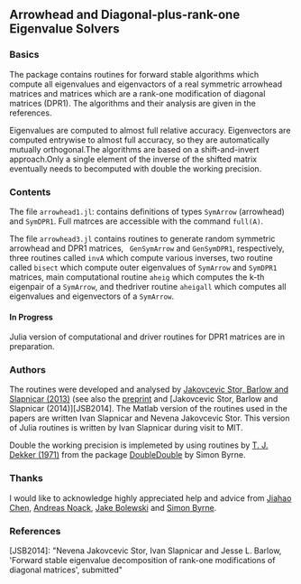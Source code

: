 ## Arrowhead and Diagonal-plus-rank-one Eigenvalue Solvers

### Basics

The package contains routines for forward stable algorithms which compute all eigenvalues and eigenvactors of a real symmetric arrowhead matrices and matrices which are a rank-one modification of diagonal matrices (DPR1). The algorithms and their analysis are given in the references.

Eigenvalues are computed to almost full relative accuracy.  Eigenvectors are computed entrywise to almost full accuracy, so they are automatically mutually orthogonal.The algorithms are based on a shift-and-invert approach.Only a single element of the inverse of the shifted matrix eventually needs to becomputed with double the working precision.


### Contents

The file `arrowhead1.jl`: contains definitions of types `SymArrow` (arrowhead) and `SymDPR1`. Full matrces are accessible with the command `full(A)`.

The file `arrowhead3.jl` contains routines to generate random symmetric arrowhead and DPR1 matrices, ` GenSymArrow` and `GenSymDPR1`, respectively, three routines called `invA` which compute various inverses, two routine called `bisect` which compute outer eigenvalues of `SymArrow` and `SymDPR1` matrices, main computational routine `aheig` which computes the k-th eigenpair of a `SymArrow`, and thedriver routine `aheigall` which computes all eigenvalues and eigenvectors of a `SymArrow`.

#### In Progress

Julia version of computational and driver routines for DPR1 matrices are in preparation.

### Authors

The routines were developed and analysed by [Jakovcevic Stor, Barlow and Slapnicar (2013)][JSB2013] (see also the [preprint][JSB2013a] and [Jakovcevic Stor, Barlow and Slapnicar (2014)][JSB2014]. The Matlab version of the routines used in the papers are written Ivan Slapnicar and Nevena Jakovcevic Stor. This version of Julia routines is written by Ivan Slapnicar during visit to MIT.

Double the working precision is implemeted by using routines by [T. J. Dekker (1971)][dekker1971] from the package [DoubleDouble][byrne2014] by Simon Byrne.

### Thanks

I would like to acknowledge highly appreciated help and advice from [Jiahao Chen][jiahao], [Andreas Noack][andreasnoack], [Jake Bolewski][jakebolewski] and [Simon Byrne][simonbyrne].  


### References

[JSB2013]: http://www.sciencedirect.com/science/article/pii/S0024379513006265 "Nevena Jakovcevic Stor, Ivan Slapnicar and Jesse L. Barlow, 'Accurate eigenvalue decomposition of real symmetric arrowhead matrices and applications', Linear Algebra and its Applications, to appear, DOI: 10.1016/j.laa.2013.10.007"

[JSB2013a]: http://arxiv.org/abs/1302.7203 "Nevena Jakovcevic Stor, Ivan Slapnicar and Jesse L. Barlow, 'Accurate eigenvalue decomposition of arrowhead matrices and applications', arXiv:1302.7203v3"

[JSB2014]: "Nevena Jakovcevic Stor, Ivan Slapnicar and Jesse L. Barlow, 'Forward stable eigenvalue decomposition of rank-one modifications of diagonal matrices', submitted"

[dekker1971]: http://link.springer.com/article/10.1007%2FBF01397083  "T.J. Dekker (1971) 'A floating-point technique for extending the available precision', Numerische Mathematik, Volume 18, Issue 3, pp 224-242"

[byrne2014]: https://github.com/simonbyrne/DoubleDouble.jl

[jiahao]: https://github.com/jiahao
[andreasnoack]: https://github.com/andreasnoack
[jakebolewski]: https://github.com/jakebolewski
[simonbyrne]: https://github.com/simonbyrne

